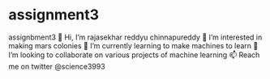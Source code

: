 # assignment3
assignbment3
👋 Hi, I’m rajasekhar reddyu chinnapureddy
👀 I’m interested in making mars colonies 
🌱 I’m currently learning to make machines to learn 
💞️ I’m looking to collaborate on various projects of machine learning
📫 Reach me on twitter @science3993
